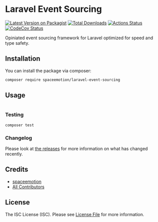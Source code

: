 <!--README_START-->

# Laravel Event Sourcing

[![Latest Version on Packagist](https://img.shields.io/packagist/v/spaceemotion/laravel-event-sourcing.svg?style=flat-square)](https://packagist.org/packages/spaceemotion/laravel-event-sourcing)
[![Total Downloads](https://img.shields.io/packagist/dt/spaceemotion/laravel-event-sourcing.svg?style=flat-square)](https://packagist.org/packages/spaceemotion/laravel-event-sourcing)
[![Actions Status](https://github.com/spaceemotion/laravel-event-sourcing/workflows/CI/badge.svg)](https://github.com/spaceemotion/laravel-event-sourcing/actions)
[![CodeCov Status](https://codecov.io/gh/spaceemotion/laravel-event-sourcing/branch/master/graph/badge.svg)](https://codecov.io/gh/spaceemotion/laravel-event-sourcing)

Opiniated event sourcing framework for Laravel optimized for speed and type safety.
<!--This is where the description goes. Try to limit it to a paragraph or two. Consider adding a small, easy to understand example.-->

## Installation

You can install the package via composer:

```bash
composer require spaceemotion/laravel-event-sourcing
```

## Usage

``` php
```

### Testing

``` bash
composer test
```

### Changelog

Please look at [the releases](https://github.com/spaceemotion/laravel-event-sourcing/releases) for more information on what has changed recently.

## Credits

- [spaceemotion](https://github.com/spaceemotion)
- [All Contributors](https://github.com/spaceemotion/laravel-event-sourcing/contributors)

## License

The ISC License (ISC). Please see [License File](LICENSE.md) for more information.

